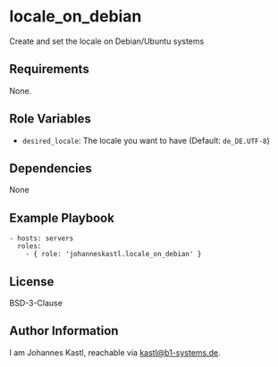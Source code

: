 locale_on_debian
=========

Create and set the locale on Debian/Ubuntu systems

Requirements
------------

None.

Role Variables
--------------

- `desired_locale`: The locale you want to have (Default: `de_DE.UTF-8`)

Dependencies
------------

None

Example Playbook
----------------

    - hosts: servers
      roles:
        - { role: 'johanneskastl.locale_on_debian' }

License
-------

BSD-3-Clause

Author Information
------------------

I am Johannes Kastl, reachable via kastl@b1-systems.de.
